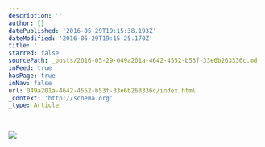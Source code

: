 ```yaml
---
description: ''
author: []
datePublished: '2016-05-29T19:15:38.193Z'
dateModified: '2016-05-29T19:15:25.170Z'
title: ''
starred: false
sourcePath: _posts/2016-05-29-049a201a-4642-4552-b53f-33e6b263336c.md
inFeed: true
hasPage: true
inNav: false
url: 049a201a-4642-4552-b53f-33e6b263336c/index.html
_context: 'http://schema.org'
_type: Article

---
```

![](https://the-grid-user-content.s3-us-west-2.amazonaws.com/5e925afb-a23d-4678-aa9c-d49e076d6282.jpg)